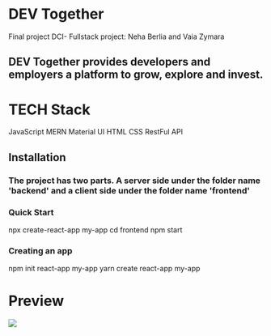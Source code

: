 # DEV Together
Final project DCI- Fullstack project: Neha Berlia and Vaia Zymara

## DEV Together provides developers and employers a platform to grow, explore and invest.

# TECH Stack
JavaScript
MERN
Material UI
HTML
CSS
RestFul API


## Installation

### The project has two parts. A server side under the folder name 'backend' and a client side under the folder name 'frontend'

### Quick Start
npx create-react-app my-app
cd frontend
npm start

### Creating an app
npm init react-app my-app
yarn create react-app my-app

# Preview

![](./frontend/src/assets/HomePageGIF2.gif)









